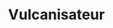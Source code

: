 ---
title: "Vulcanisateur"
url: /libreville/vulcanisateur-avenue-beatrice-omoghe-mba/
shop: pneus
---